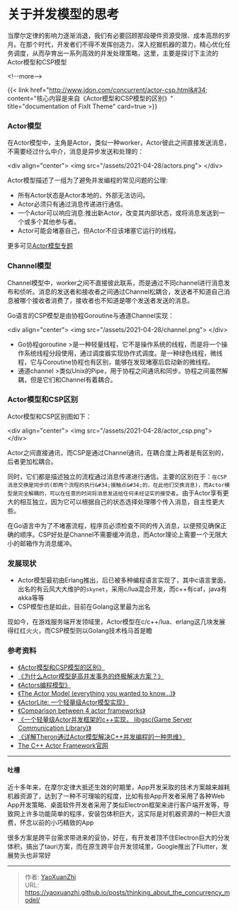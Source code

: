 # 关于并发模型的思考


当摩尔定律的影响力逐渐消退，我们有必要回顾那段硬件资源受限、成本高昂的岁月。在那个时代，开发者们不得不发挥创造力，深入挖掘机器的潜力，精心优化任务调度，从而孕育出一系列高效的并发处理策略，这里，主要是探讨下主流的Actor模型和CSP模型

&lt;!--more--&gt;

{{&lt; link href=&#34;http://www.jdon.com/concurrent/actor-csp.html&#34; content=&#34;核心内容是来自《Actor模型和CSP模型的区别》&#34; title=&#34;documentation of FixIt Theme&#34; card=true &gt;}}

### Actor模型
在Actor模型中，主角是Actor，类似一种worker，Actor彼此之间直接发送消息，不需要经过什么中介，消息是异步发送和处理的：

  &lt;div align=&#34;center&#34;&gt;
    &lt;img src=&#34;/assets/2021-04-28/actors.png&#34;&gt;
  &lt;/div&gt;

Actor模型描述了一组为了避免并发编程的常见问题的公理:

  - 所有Actor状态是Actor本地的，外部无法访问。
  - Actor必须只有通过消息传递进行通信。  
  - 一个Actor可以响应消息:推出新Actor，改变其内部状态，或将消息发送到一个或多个其他参与者。
  - Actor可能会堵塞自己，但Actor不应该堵塞它运行的线程。

更多可见[Actor模型专题](http://www.jdon.com/actors.html)

### Channel模型
Channel模型中，worker之间不直接彼此联系，而是通过不同channel进行消息发布和侦听。消息的发送者和接收者之间通过Channel松耦合，发送者不知道自己消息被哪个接收者消费了，接收者也不知道是哪个发送者发送的消息。

Go语言的CSP模型是由协程Goroutine与通道Channel实现：

  &lt;div align=&#34;center&#34;&gt;
    &lt;img src=&#34;/assets/2021-04-28/channel.png&#34;&gt;
  &lt;/div&gt;

  - Go协程goroutine
    &gt;是一种轻量线程，它不是操作系统的线程，而是将一个操作系统线程分段使用，通过调度器实现协作式调度。是一种绿色线程，微线程，它与Coroutine协程也有区别，能够在发现堵塞后启动新的微线程。
  - 通道channel
    &gt;类似Unix的Pipe，用于协程之间通讯和同步。协程之间虽然解耦，但是它们和Channel有着耦合。

### Actor模型和CSP区别
Actor模型和CSP区别图如下：

  &lt;div align=&#34;center&#34;&gt;
    &lt;img src=&#34;/assets/2021-04-28/actor_csp.png&#34;&gt;
  &lt;/div&gt;

Actor之间直接通讯，而CSP是通过Channel通讯，在耦合度上两者是有区别的，后者更加松耦合。

同时，它们都是描述独立的流程通过消息传递进行通信。主要的区别在于：`在CSP消息交换是同步的(即两个流程的执行&#34;接触点&#34;的，在此他们交换消息)，而Actor模型是完全解耦的，可以在任意的时间将消息发送给任何未经证实的接受者`。由于Actor享有更大的相互独立，因为它可以根据自己的状态选择处理哪个传入消息，自主性更大些。

在Go语言中为了不堵塞流程，程序员必须检查不同的传入消息，以便预见确保正确的顺序。CSP好处是Channel不需要缓冲消息，而Actor理论上需要一个无限大小的邮箱作为消息缓冲。

### 发展现状
  - Actor模型最初由Erlang推出，后已被多种编程语言实现了，其中c语言里面，出名的有云风大大维护的`skynet`，采用c/lua混合开发，而c&#43;&#43;有caf，java有akka等等
  - CSP模型也是如此，目前在Golang这里最为出名

现如今，在游戏服务端开发领域里，Actor模型在c/c&#43;&#43;/lua、erlang这几块发展得红红火火，而CSP模型则以Golang技术栈马首是瞻

### 参考资料
 - [《Actor模型和CSP模型的区别》](http://www.jdon.com/concurrent/actor-csp.html)
 - [《为什么Actor模型是高并发事务的终极解决方案？》](http://www.jdon.com/45728)
 - [《Actors编程模型》](https://www.jdon.com/actors.html)
 - [《The Actor Model (everything you wanted to know...)》](https://v.qq.com/x/page/c032075lfoq.html)
 - [《ActorLite: 一个轻量级Actor模型实现》](http://www.cnblogs.com/and_swordday/p/4113623.html)
 - [《Comparison between 4 actor frameworks》](http://doc.akka.io/docs/misc/Comparison_between_4_actor_frameworks.pdf)
 - [《一个轻量级Actor并发框架的c&#43;&#43;实现， libgsc(Game Server Communication Library)》](http://blog.csdn.net/xzwdev/article/details/40791387)
 - [《详解Theron通过Actor模型解决C&#43;&#43;并发编程的一种思维》](http://www.shenyongxiang.com/content-15232-1/)
 - [The C&#43;&#43; Actor Framework官网](https://www.actor-framework.org/)

---

#### 吐槽
近十多年来，在摩尔定律大抵还生效的时期里，App开发采取的技术方案越来越耗机器资源了，达到了一种不可理喻的程度，比如有些App开发者采用了各种Web App开发策略、桌面软件开发者采用了类似Electron框架来进行客户端开发等，导致网上许多功能简单的程序，安装包体积巨大，这实际是对机器资源的一种巨大浪费，怀念以前的小巧精致的App

很多方案是跨平台需求带进来的妥协，好在，有开发者顶不住Electron巨大的分发体积，搞出了tauri方案，而在原生跨平台开发领域里，Google推出了Flutter，发展势头也非常好

---

> 作者: [YaoXuanZhi](https://github.com/YaoXuanZhi)  
> URL: https://yaoxuanzhi.github.io/posts/thinking_about_the_concurrency_model/  

